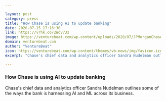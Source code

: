 ```yaml
---

layout: post
category: press
title: "How Chase is using AI to update banking"
date: 2020-07-15 17:16:30
link: https://vrhk.co/2Wov7Jz
image: https://venturebeat.com/wp-content/uploads/2020/07/JPMorganChase.jpg?w=1200&strip=all
domain: venturebeat.com
author: "VentureBeat"
icon: https://venturebeat.com/wp-content/themes/vb-news/img/favicon.ico
excerpt: "Chase's chief data and analytics officer Sandra Nudelman outlines some of the ways the bank is harnessing AI and ML across its business."

---
```


### How Chase is using AI to update banking

Chase's chief data and analytics officer Sandra Nudelman outlines some of the ways the bank is harnessing AI and ML across its business.